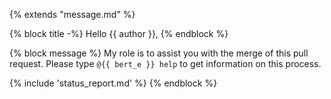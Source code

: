 {% extends "message.md" %}

{% block title -%}
Hello {{ author }},
{% endblock %}

{% block message %}
My role is to assist you with the merge of this
pull request. Please type `@{{ bert_e }} help` to get
information on this process.

{% include 'status_report.md' %}
{% endblock %}
